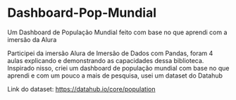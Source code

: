 # Dashboard-Pop-Mundial
Um Dashboard de População Mundial feito com base no que aprendi com a imersão da Alura

Participei da imersão Alura de Imersão de Dados com Pandas, foram 4 aulas explicando e demonstrando as capacidades dessa biblioteca. Inspirado nisso, criei um dashboard de população mundial com base no que aprendi e com um pouco a mais de pesquisa, usei um dataset do Datahub

Link do dataset:
https://datahub.io/core/population 
